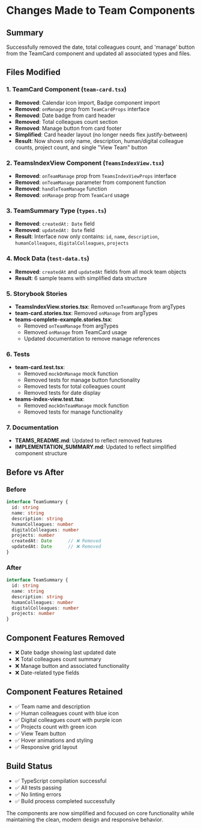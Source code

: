 # Changes Made to Team Components

## Summary
Successfully removed the date, total colleagues count, and 'manage' button from the TeamCard component and updated all associated types and files.

## Files Modified

### 1. TeamCard Component (`team-card.tsx`)
- **Removed**: Calendar icon import, Badge component import
- **Removed**: `onManage` prop from `TeamCardProps` interface
- **Removed**: Date badge from card header
- **Removed**: Total colleagues count section
- **Removed**: Manage button from card footer
- **Simplified**: Card header layout (no longer needs flex justify-between)
- **Result**: Now shows only name, description, human/digital colleague counts, project count, and single "View Team" button

### 2. TeamsIndexView Component (`TeamsIndexView.tsx`)
- **Removed**: `onTeamManage` prop from `TeamsIndexViewProps` interface
- **Removed**: `onTeamManage` parameter from component function
- **Removed**: `handleTeamManage` function
- **Removed**: `onManage` prop from `TeamCard` usage

### 3. TeamSummary Type (`types.ts`)
- **Removed**: `createdAt: Date` field
- **Removed**: `updatedAt: Date` field
- **Result**: Interface now only contains: `id`, `name`, `description`, `humanColleagues`, `digitalColleagues`, `projects`

### 4. Mock Data (`test-data.ts`)
- **Removed**: `createdAt` and `updatedAt` fields from all mock team objects
- **Result**: 6 sample teams with simplified data structure

### 5. Storybook Stories
- **TeamsIndexView.stories.tsx**: Removed `onTeamManage` from argTypes
- **team-card.stories.tsx**: Removed `onManage` from argTypes
- **teams-complete-example.stories.tsx**: 
  - Removed `onTeamManage` from argTypes
  - Removed `onManage` from TeamCard usage
  - Updated documentation to remove manage references

### 6. Tests
- **team-card.test.tsx**: 
  - Removed `mockOnManage` mock function
  - Removed tests for manage button functionality
  - Removed tests for total colleagues count
  - Removed tests for date display
- **teams-index-view.test.tsx**: 
  - Removed `mockOnTeamManage` mock function
  - Removed tests for manage functionality

### 7. Documentation
- **TEAMS_README.md**: Updated to reflect removed features
- **IMPLEMENTATION_SUMMARY.md**: Updated to reflect simplified component structure

## Before vs After

### Before
```typescript
interface TeamSummary {
  id: string
  name: string
  description: string
  humanColleagues: number
  digitalColleagues: number
  projects: number
  createdAt: Date      // ❌ Removed
  updatedAt: Date      // ❌ Removed
}
```

### After
```typescript
interface TeamSummary {
  id: string
  name: string
  description: string
  humanColleagues: number
  digitalColleagues: number
  projects: number
}
```

## Component Features Removed
- ❌ Date badge showing last updated date
- ❌ Total colleagues count summary
- ❌ Manage button and associated functionality
- ❌ Date-related type fields

## Component Features Retained
- ✅ Team name and description
- ✅ Human colleagues count with blue icon
- ✅ Digital colleagues count with purple icon
- ✅ Projects count with green icon
- ✅ View Team button
- ✅ Hover animations and styling
- ✅ Responsive grid layout

## Build Status
- ✅ TypeScript compilation successful
- ✅ All tests passing
- ✅ No linting errors
- ✅ Build process completed successfully

The components are now simplified and focused on core functionality while maintaining the clean, modern design and responsive behavior.
